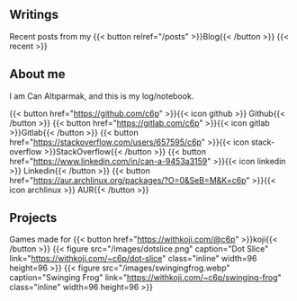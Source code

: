 ## Writings
Recent posts from my {{< button relref="/posts" >}}Blog{{< /button >}}
{{< recent >}}

## About me
I am Can Altıparmak, and this is my log/notebook.

{{< button href="https://github.com/c6p" >}}{{< icon github >}} Github{{< /button >}}
{{< button href="https://gitlab.com/c6p" >}}{{< icon gitlab >}}Gitlab{{< /button >}}
{{< button href="https://stackoverflow.com/users/657595/c6p" >}}{{< icon stack-overflow >}}StackOverflow{{< /button >}}
{{< button href="https://www.linkedin.com/in/can-a-9453a3159" >}}{{< icon linkedin >}} Linkedin{{< /button >}}
{{< button href="https://aur.archlinux.org/packages/?O=0&SeB=M&K=c6p" >}}{{< icon archlinux >}} AUR{{< /button >}}

## Projects
Games made for {{< button href="https://withkoji.com/@c6p" >}}koji{{< /button >}}
{{< figure src="/images/dotslice.png" caption="Dot Slice" link="https://withkoji.com/~c6p/dot-slice" class="inline" width=96 height=96 >}}
{{< figure src="/images/swingingfrog.webp" caption="Swinging Frog" link="https://withkoji.com/~c6p/swinging-frog" class="inline" width=96 height=96 >}}
